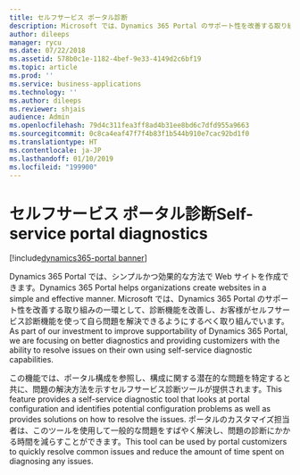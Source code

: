 ```yaml
---
title: セルフサービス ポータル診断
description: Microsoft では、Dynamics 365 Portal のサポート性を改善する取り組みの一環として、診断機能を改善し、お客様がセルフサービス機能を使って自ら問題を解決できるようにするべく取り組んでいます。
author: dileeps
manager: rycu
ms.date: 07/22/2018
ms.assetid: 578b0c1e-1182-4bef-9e33-4149d2c6bf19
ms.topic: article
ms.prod: ''
ms.service: business-applications
ms.technology: ''
ms.author: dileeps
ms.reviewer: shjais
audience: Admin
ms.openlocfilehash: 79d4c311fea3ff8ad4b31ee8bd6c7dfd955a9663
ms.sourcegitcommit: 0c8ca4eaf47f7f4b83f1b544b910e7cac92bd1f0
ms.translationtype: HT
ms.contentlocale: ja-JP
ms.lasthandoff: 01/10/2019
ms.locfileid: "199900"
---
```

#  <a name="self-service-portal-diagnostics"></a><span data-ttu-id="26f5e-103">セルフサービス ポータル診断</span><span class="sxs-lookup"><span data-stu-id="26f5e-103">Self-service portal diagnostics</span></span>

[!include[dynamics365-portal banner](../../includes/dynamics365-portal.md)]



<span data-ttu-id="26f5e-104">Dynamics 365 Portal では、シンプルかつ効果的な方法で Web サイトを作成できます。</span><span class="sxs-lookup"><span data-stu-id="26f5e-104">Dynamics 365 Portal helps organizations create websites in a simple and effective manner.</span></span> <span data-ttu-id="26f5e-105">Microsoft では、Dynamics 365 Portal のサポート性を改善する取り組みの一環として、診断機能を改善し、お客様がセルフサービス診断機能を使って自ら問題を解決できるようにするべく取り組んでいます。</span><span class="sxs-lookup"><span data-stu-id="26f5e-105">As part of our investment to improve supportability of Dynamics 365 Portal, we are focusing on better diagnostics and providing customizers with the ability to resolve issues on their own using self-service diagnostic capabilities.</span></span>

<span data-ttu-id="26f5e-106">この機能では、ポータル構成を参照し、構成に関する潜在的な問題を特定すると共に、問題の解決方法を示すセルフサービス診断ツールが提供されます。</span><span class="sxs-lookup"><span data-stu-id="26f5e-106">This feature provides a self-service diagnostic tool that looks at portal configuration and identifies potential configuration problems as well as provides solutions on how to resolve the issues.</span></span> <span data-ttu-id="26f5e-107">ポータルのカスタマイズ担当者は、このツールを使用して一般的な問題をすばやく解決し、問題の診断にかかる時間を減らすことができます。</span><span class="sxs-lookup"><span data-stu-id="26f5e-107">This tool can be used by portal customizers to quickly resolve common issues and reduce the amount of time spent on diagnosing any issues.</span></span>

<!--
### Who uses this feature
This feature is intended for portal customizers.
## Status
### Development status
Generally available
#### Target timeframe
October 2018 or later
### Availability
Cloud
### Regional availability
Global
-->
